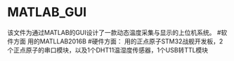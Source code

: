 # MATLAB_GUI
该文件为通过MATLAB的GUI设计了一款动态温度采集与显示的上位机系统。
#软件方面
  用的MATLLAB2016B 
#硬件方面：
  用的正点原子STM32战舰开发板，2个正点原子的串口模块，以及1个DHT11温湿度传感器，1个USB转TTL模块
